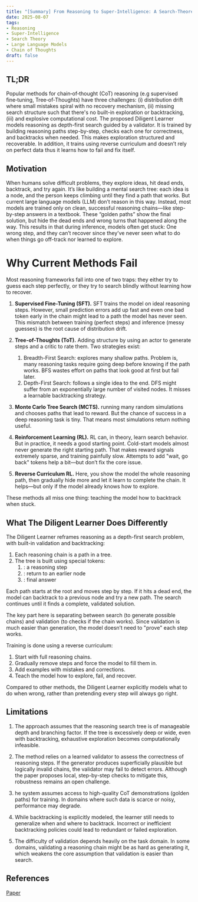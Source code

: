 ```yaml
---
title: "[Summary] From Reasoning to Super-Intelligence: A Search-Theoretic Perspective"
date: 2025-08-07
tags:
- Reasoning
- Super-Intelligence
- Search Theory
- Large Language Models
- Chain of Thoughts
draft: false
---
```


## TL;DR
Popular methods for chain‑of‑thought (CoT) reasoning (e.g supervised fine‑tuning, Tree‑of‑Thoughts) have three challenges: (i) distribution drift where small mistakes spiral with no recovery mechanism, (ii) missing search structure such that there's no built-in exploration or backtracking, (iii) and explosive computational cost. 
The proposed Diligent Learner models reasoning as depth-first search guided by a validator. It is trained by building reasoning paths step-by-step, checks each one for correctness, and backtracks when needed. This makes exploration structured and recoverable. In addition, it trains using reverse curriculum and doesn’t rely on perfect data thus it learns how to fail and fix itself.

## Motivation
When humans solve difficult problems, they explore ideas, hit dead ends, backtrack, and try again. It’s like building a mental search tree: each idea is a node, and the person keeps climbing until they find a path that works. But current large language models (LLM) don’t reason in this way.
Instead, most models are trained only on clean, successful reasoning chains—like step-by-step answers in a textbook. 
These “golden paths” show the final solution, but hide the dead ends and wrong turns that happened along the way.
This results in that during inference, models often get stuck: One wrong step, and they can’t recover since they’ve never seen what to do when things go off-track nor learned to explore.

# Why Current Methods Fail
Most reasoning frameworks fall into one of two traps: they either try to guess each step perfectly, or they try to search blindly without learning how to recover.

1. **Supervised Fine-Tuning (SFT).** SFT trains the model on ideal reasoning steps. However, small prediction errors add up fast and even one bad token early in the chain might lead to a path the model has never seen. This mismatch between training (perfect steps) and inference (messy guesses) is the root cause of distribution drift.

2. **Tree-of-Thoughts (ToT).** Adding structure by using an actor to generate steps and a critic to rate them. Two strategies exist:
    1. Breadth-First Search: explores many shallow paths. Problem is, many reasoning tasks require going deep before knowing if the path works. BFS wastes effort on paths that look good at first but fail later.
    2. Depth-First Search: follows a single idea to the end. DFS might suffer from an exponentially large number of visited nodes. It misses a learnable backtracking strategy.

3. **Monte Carlo Tree Search (MCTS).** running many random simulations and chooses paths that lead to reward. But the chance of success in a deep reasoning task is tiny. That means most simulations return nothing useful.

4. **Reinforcement Learning (RL).** RL can, in theory, learn search behavior. But in practice, it needs a good starting point. Cold-start models almost never generate the right starting path. That makes reward signals extremely sparse, and training painfully slow. Attempts to add "wait, go back" tokens help a bit—but don’t fix the core issue.

5. **Reverse Curriculum RL.** Here, you show the model the whole reasoning path, then gradually hide more and let it learn to complete the chain. It helps—but only if the model already knows how to explore.

These methods all miss one thing: teaching the model how to backtrack when stuck.

## What The Diligent Learner Does Differently
The Diligent Learner reframes reasoning as a depth-first search problem, with built-in validation and backtracking:
1. Each reasoning chain is a path in a tree.
2. The tree is built using special tokens:
    1. <node>: a reasoning step
    2. <backtrack>: return to an earlier node
    3. <done>: final answer

Each path starts at the root and moves step by step. If it hits a dead end, the model can backtrack to a previous node and try a new path. The search continues until it finds a complete, validated solution.

The key part here is separating between search (to generate possible chains) and validation (to checks if the chain works). 
Since validation is much easier than generation, the model doesn’t need to "prove" each step works.

Training is done using a reverse curriculum:
1. Start with full reasoning chains.
2. Gradually remove steps and force the model to fill them in.
3. Add examples with mistakes and corrections.
4. Teach the model how to explore, fail, and recover.

Compared to other methods, the Diligent Learner explicitly models what to do when wrong, rather than pretending every step will always go right.

## Limitations
1. The approach assumes that the reasoning search tree is of manageable depth and branching factor. If the tree is excessively deep or wide, even with backtracking, exhaustive exploration becomes computationally infeasible.

2. The method relies on a learned validator to assess the correctness of reasoning steps. If the generator produces superficially plausible but logically invalid chains, the validator may fail to detect errors. Although the paper proposes local, step-by-step checks to mitigate this, robustness remains an open challenge.

3. he system assumes access to high-quality CoT demonstrations (golden paths) for training. In domains where such data is scarce or noisy, performance may degrade.

4. While backtracking is explicitly modeled, the learner still needs to generalize when and where to backtrack. Incorrect or inefficient backtracking policies could lead to redundant or failed exploration.

5. The difficulty of validation depends heavily on the task domain. In some domains, validating a reasoning chain might be as hard as generating it, which weakens the core assumption that validation is easier than search.

## References
[Paper](https://openreview.net/pdf?id=Dw1rJACYcf) 
